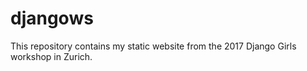 # djangows

This repository contains my static website from the 2017 Django Girls workshop in Zurich.

